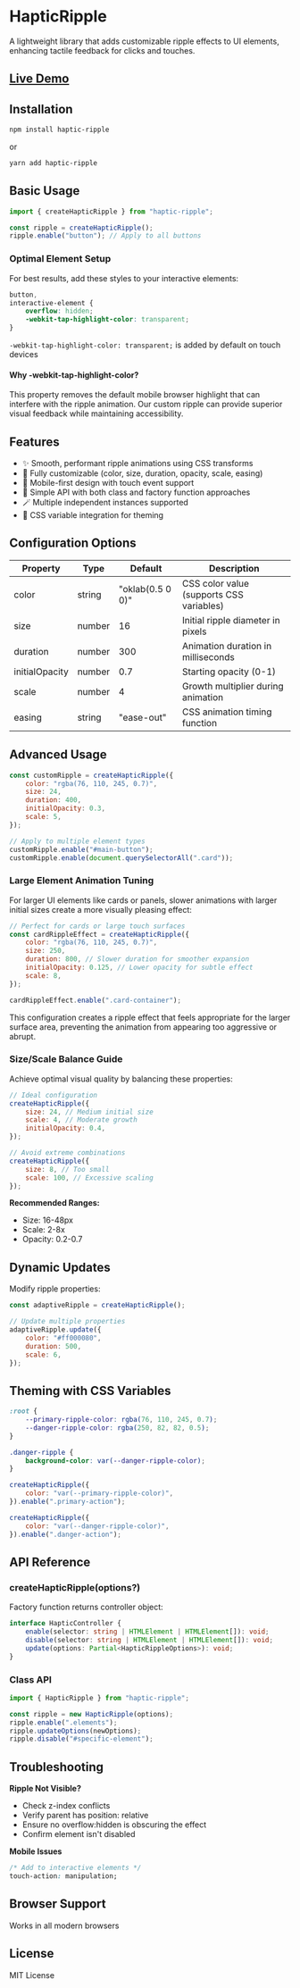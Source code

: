 # HapticRipple

A lightweight library that adds customizable ripple effects to UI elements, enhancing tactile feedback for clicks and touches.

## [Live Demo](https://yanshuy.github.io/haptic-ripple/)

## Installation

```bash
npm install haptic-ripple
```

or

```bash
yarn add haptic-ripple
```

## Basic Usage

```javascript
import { createHapticRipple } from "haptic-ripple";

const ripple = createHapticRipple();
ripple.enable("button"); // Apply to all buttons
```

### Optimal Element Setup

For best results, add these styles to your interactive elements:

```css
button,
interactive-element {
    overflow: hidden;
    -webkit-tap-highlight-color: transparent;
}
```

`-webkit-tap-highlight-color: transparent;` is added by default on touch devices

#### Why -webkit-tap-highlight-color?

This property removes the default mobile browser highlight that can interfere with
the ripple animation. Our custom ripple can provide superior visual feedback while
maintaining accessibility.

## Features

-   ✨ Smooth, performant ripple animations using CSS transforms
-   🎨 Fully customizable (color, size, duration, opacity, scale, easing)
-   📱 Mobile-first design with touch event support
-   🧩 Simple API with both class and factory function approaches
-   🪄 Multiple independent instances supported
-   🌈 CSS variable integration for theming

## Configuration Options

| Property       | Type   | Default          | Description                              |
| -------------- | ------ | ---------------- | ---------------------------------------- |
| color          | string | "oklab(0.5 0 0)" | CSS color value (supports CSS variables) |
| size           | number | 16               | Initial ripple diameter in pixels        |
| duration       | number | 300              | Animation duration in milliseconds       |
| initialOpacity | number | 0.7              | Starting opacity (0-1)                   |
| scale          | number | 4                | Growth multiplier during animation       |
| easing         | string | "ease-out"       | CSS animation timing function            |

## Advanced Usage

```javascript
const customRipple = createHapticRipple({
    color: "rgba(76, 110, 245, 0.7)",
    size: 24,
    duration: 400,
    initialOpacity: 0.3,
    scale: 5,
});

// Apply to multiple element types
customRipple.enable("#main-button");
customRipple.enable(document.querySelectorAll(".card"));
```

### Large Element Animation Tuning

For larger UI elements like cards or panels, slower animations with larger initial sizes create a more visually pleasing effect:

```javascript
// Perfect for cards or large touch surfaces
const cardRippleEffect = createHapticRipple({
    color: "rgba(76, 110, 245, 0.7)",
    size: 250,
    duration: 800, // Slower duration for smoother expansion
    initialOpacity: 0.125, // Lower opacity for subtle effect
    scale: 8,
});

cardRippleEffect.enable(".card-container");
```

This configuration creates a ripple effect that feels appropriate for the larger surface area, preventing the animation from appearing too aggressive or abrupt.

### Size/Scale Balance Guide

Achieve optimal visual quality by balancing these properties:

```javascript
// Ideal configuration
createHapticRipple({
    size: 24, // Medium initial size
    scale: 4, // Moderate growth
    initialOpacity: 0.4,
});

// Avoid extreme combinations
createHapticRipple({
    size: 8, // Too small
    scale: 100, // Excessive scaling
});
```

**Recommended Ranges:**

-   Size: 16-48px
-   Scale: 2-8x
-   Opacity: 0.2-0.7

## Dynamic Updates

Modify ripple properties:

```javascript
const adaptiveRipple = createHapticRipple();

// Update multiple properties
adaptiveRipple.update({
    color: "#ff000080",
    duration: 500,
    scale: 6,
});
```

## Theming with CSS Variables

```css
:root {
    --primary-ripple-color: rgba(76, 110, 245, 0.7);
    --danger-ripple-color: rgba(250, 82, 82, 0.5);
}

.danger-ripple {
    background-color: var(--danger-ripple-color);
}
```

```javascript
createHapticRipple({
    color: "var(--primary-ripple-color)",
}).enable(".primary-action");

createHapticRipple({
    color: "var(--danger-ripple-color)",
}).enable(".danger-action");
```

## API Reference

### createHapticRipple(options?)

Factory function returns controller object:

```typescript
interface HapticController {
    enable(selector: string | HTMLElement | HTMLElement[]): void;
    disable(selector: string | HTMLElement | HTMLElement[]): void;
    update(options: Partial<HapticRippleOptions>): void;
}
```

### Class API

```typescript
import { HapticRipple } from "haptic-ripple";

const ripple = new HapticRipple(options);
ripple.enable(".elements");
ripple.updateOptions(newOptions);
ripple.disable("#specific-element");
```

## Troubleshooting

**Ripple Not Visible?**

-   Check z-index conflicts
-   Verify parent has position: relative
-   Ensure no overflow:hidden is obscuring the effect
-   Confirm element isn't disabled

**Mobile Issues**

```css
/* Add to interactive elements */
touch-action: manipulation;
```

## Browser Support

Works in all modern browsers

## License

MIT License
